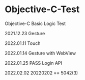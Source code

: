 # Objective-C-Test
Objective-C Basic Logic Test

2021.12.23 Gesture

2022.01.11 Touch

2022.01.14 Gesture with WebView

2022.01.25 PASS Login API

2022.02.02 20220202 == 5042(3)
